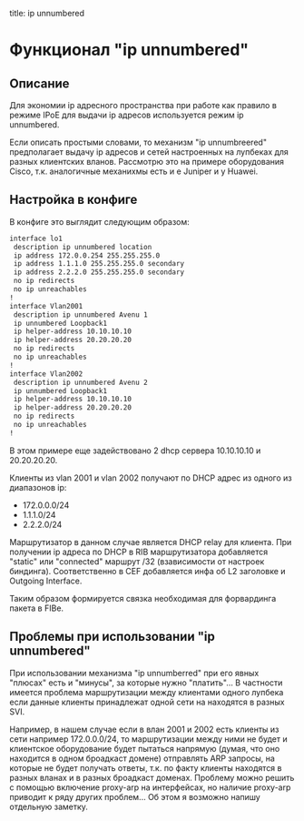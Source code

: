 title: ip unnumbered

# Функционал "ip unnumbered"

## Описание 
Для экономии ip адресного пространства при работе как правило в режиме IPoE
для выдачи ip адресов используется режим ip unnumbered.

Если описать простыми словами, то механизм "ip unnumbreered" предполагает выдачу ip адресов и сетей настроенных на лупбеках для разных клиентских вланов.
Рассмотрю это на примере оборудования Cisco, т.к. аналогичные механихмы есть и e Juniper и у Huawei.

## Настройка в конфиге
В конфиге это выглядит следующим образом:

```bash
interface lo1
 description ip unnumbered location
 ip address 172.0.0.254 255.255.255.0
 ip address 1.1.1.0 255.255.255.0 secondary
 ip address 2.2.2.0 255.255.255.0 secondary
 no ip redirects
 no ip unreachables
!
interface Vlan2001
 description ip unnumbered Avenu 1
 ip unnumbered Loopback1
 ip helper-address 10.10.10.10 
 ip helper-address 20.20.20.20
 no ip redirects
 no ip unreachables
!
interface Vlan2002
 description ip unnumbered Avenu 2
 ip unnumbered Loopback1
 ip helper-address 10.10.10.10 
 ip helper-address 20.20.20.20
 no ip redirects
 no ip unreachables
!
```

В этом примере еще задействовано 2 dhcp сервера 10.10.10.10 и 20.20.20.20.

Клиенты из vlan 2001 и vlan 2002 получают по DHCP адрес из одного из диапазонов ip:

 - 172.0.0.0/24
 - 1.1.1.0/24 
 - 2.2.2.0/24

Маршрутизатор в данном случае является DHCP relay для клиента.
При получении ip адреса по DHCP в RIB маршрутизатора добавляется "static" 
или "connected" маршрут /32 (взависимости от настроек биндинга). Соответственно в CEF добавляется инфа об L2 заголовке и Outgoing Interface.

Таким образом формируется связка необходимая для форвардинга пакета в FIBe.

## Проблемы при использовании "ip unnumbered"
При использовании механизма "ip unnumberred" при его явных "плюсах" есть и "минусы", за которые нужно "платить"...
В частности имеется проблема маршрутизации между клиентами одного лупбека если данные клиенты принадлежат одной сети на находятся в разных SVI.

Например, в нашем случае  если в влан 2001 и 2002 есть клиенты из сети например 172.0.0.0/24, то маршрутизации между ними не будет и клиентское оборудование будет пытаться напрямую (думая, что оно находится в одном броадкаст домене) отправлять ARP запросы, на которые не будет получать ответы, т.к. по факту клиенты находятся в разных вланах и в разных броадкаст доменах.
Проблему можно решить с помощью включение proxy-arp на интерфейсах, но наличие proxy-arp приводит к ряду других проблем...
Об этом я возможно напишу отдельную заметку. 
